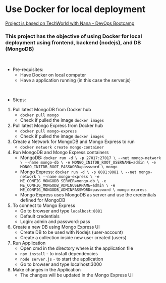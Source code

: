 # Use Docker for local deployment

[Project is based on TechWorld with Nana - DevOps Bootcamp](https://www.techworld-with-nana.com/devops-bootcamp)

### This project has the objective of using Docker for local deployment using frontend, backend (nodejs), and DB (MongoDB)
<br />

- Pre-requisites:
  - Have Docker on local computer
  - Have a application running (in this case the server.js)
<br />
 
- Steps:
1. Pull latest MongoDB from Docker hub
    - ```docker pull mongo```
    - Check if pulled the image ```docker images```
2. Pull latest Mongo Express from Docker hub
    - ```docker pull mongo-express```
    - Check if pulled the image ```docker images```
3. Create a Network for MongoDB and Mongo Express to run
    - ```docker network create mongo-container```
4. Run MongoDB and Mongo Express containers
    - MongoDB: ```docker run -d \
      -p 27017:27017 \
      --net mongo-network \
      --name mongo-db \
      -e MONGO_INITDB_ROOT_USERNAME=admin \
      -e MONGO_INITDB_ROOT_PASSWORD=password \
      mongo```
    - Mongo Express: ```docker run -d \
      -p 8081:8081 \
      --net mongo-network \
      --name mongo-express \
      -e ME_CONFIG_MONGODB_SERVER=mongo-db \
      -e ME_CONFIG_MONGODB_ADMINUSERNAME=admin \
      -e ME_CONFIG_MONGODB_ADMINPASSWORD=password \
      mongo-express```
    - Mongo Express uses MongoDB as server and use the credentials defined for MongoDB
5. To connect to Mongo Express
    - Go to browser and type ```localhost:8081```
    - Default credentials
    - Login: admin and password: pass
6. Create a new DB using Mongo Express UI
    - Create DB to be used with Nodejs (user-account)
    - Create a collection inside new user created (users)
7. Run Application
    - Open cmd in the directory where is the application file
    - ```npm install``` - to install dependencies
    - ```node server.js``` - to start the application
    - Go to browser and type localhost:3000
8. Make changes in the Application
    - The changes will be updated in the Mongo Express UI 

